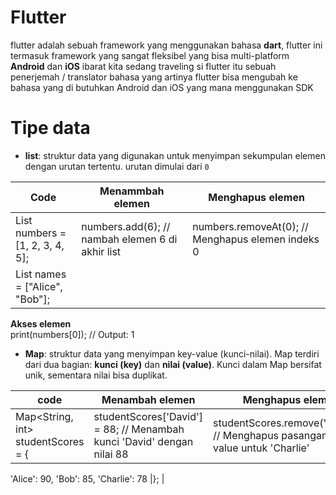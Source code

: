 # Flutter 
flutter adalah sebuah framework yang menggunakan bahasa **dart**, flutter ini termasuk framework yang sangat fleksibel yang bisa multi-platform **Android** dan **iOS**
ibarat kita sedang traveling si flutter itu sebuah penerjemah / translator bahasa yang artinya flutter bisa mengubah ke bahasa yang di butuhkan Android dan iOS yang mana menggunakan SDK

# Tipe data
- **list**: struktur data yang digunakan untuk menyimpan sekumpulan elemen dengan urutan tertentu. urutan dimulai dari `0`  

|                       Code                         |                  Menammbah elemen                    | Menghapus elemen
|----------------------------------------------------| -----------------------------------------------------|--------------------------------------------------
| List<int> numbers = [1, 2, 3, 4, 5];               |numbers.add(6); // nambah elemen 6 di akhir list      |numbers.removeAt(0); // Menghapus elemen indeks 0
| List<String> names = ["Alice", "Bob"];             |                                                      |   
                        
 **Akses elemen**                                              
 print(numbers[0]); // Output: 1         

- **Map**: struktur data yang menyimpan key-value (kunci-nilai). Map terdiri dari dua bagian: **kunci (key)** dan **nilai (value)**. Kunci dalam Map bersifat unik, sementara nilai bisa duplikat.

|  code                              |  Menambah elemen                                                        | Menghapus elemen 
-------------------------------------|-------------------------------------------------------------------------|------------------------------------------------
|Map<String, int> studentScores = {  |  studentScores['David'] = 88; // Menambah kunci 'David' dengan nilai 88 | studentScores.remove('Charlie'); // Menghapus pasangan key-value untuk 'Charlie' |
  'Alice': 90,
  'Bob': 85,
  'Charlie': 78
|};                                  |

